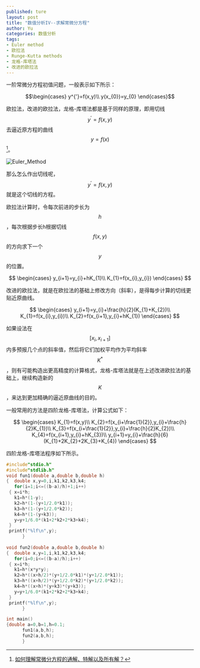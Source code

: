 ```yaml
---
published: ture
layout: post
title: "数值分析IV--求解常微分方程"
author: Yu
categories: 数值分析
tags:
- Euler method
- 欧拉法
- Runge-Kutta methods
- 龙格-库塔法
- 改进的欧拉法
---
```



一阶常微分方程初值问题，一般表示如下所示：

$$\begin{cases}
y^{'}=f(x,y)\\
y(x_{0})=y_{0}
\end{cases}$$


欧拉法，改进的欧拉法，龙格-库塔法都是基于同样的原理，即用切线$$y^{'}=f(x,y)$$去逼近原方程的曲线$$y=f(x)$$[^1]。

![Euler_Method](https://upload.wikimedia.org/wikipedia/commons/thumb/a/ae/Euler_method.png/220px-Euler_method.png)

那么怎么作出切线呢，$$y^{'}=f(x,y)$$就是这个切线的方程。

欧拉法计算时，令每次前进的步长为$$h$$，每次根据步长h根据切线$$f(x,y)$$的方向求下一个$$y$$的位置。

$$
\begin{cases}
y_{i+1}=y_{i}+hK_{1}\\
K_{1}=f(x_{i},y_{i})
\end{cases}
$$


改进的欧拉法，就是在欧拉法的基础上修改方向（斜率），是得每步计算的切线更贴近原曲线。

$$
\begin{cases}
y_{i+1}=y_{i}+\frac{h}{2}(K_{1}+K_{2})\\
K_{1}=f(x_{i},y_{i})\\
K_{2}=f(x_{i+1},y_{i}+hK_{1})
\end{cases}
$$

如果设法在$$[x_{i},x_{i+1}]$$内多预报几个点的斜率值，然后将它们加权平均作为平均斜率$$K^{*}$$，则有可能构造出更高精度的计算格式，龙格-库塔法就是在上述改进欧拉法的基础上，继续构造新的$$K$$，来达到更加精确的逼近原曲线的目的。


一般常用的方法是四阶龙格-库塔法，计算公式如下：


$$
\begin{cases}
K_{1}=f(x,y)\\
K_{2}=f(x_{i+\frac{1}{2}},y_{i}+\frac{h}{2}K_{1})\\
K_{3}=f(x_{i+\frac{1}{2}},y_{i}+\frac{h}{2}K_{2})\\
K_{4}=f(x_{i+1},y_{i}+hK_{3})\\
y_{i+1}=y_{i}+\frac{h}{6}(K_{1}+2K_{2}+2K_{3}+K_{4})
\end{cases}
$$


四阶龙格-库塔法程序如下所示。

```c
#include"stdio.h"
#include"stdlib.h"
void fun1(double a,double b,double h)
{  double x,y=0,i,k1,k2,k3,k4;
   for(i=1;i<=((b-a)/h)+1;i++)
 { x=i*h;
   k1=h*(1-y);
   k2=h*(1-(y+1/2.0*k1));
   k3=h*(1-(y+1/2.0*k2));
   k4=h*(1-(y+k3));
   y=y+1/6.0*(k1+2*k2+2*k3+k4);
 }  
 printf("%lf\n",y);
      }
      
void fun2(double a,double b,double h)
{  double x,y=1,i,k1,k2,k3,k4;   
   for(i=0;i<=((b-a)/h);i++)
 { x=i*h;
   k1=h*(x*y*y);
   k2=h*((x+h/2)*(y+1/2.0*k1)*(y+1/2.0*k1));
   k3=h*((x+h/2)*(y+1/2.0*k2)*(y+1/2.0*k2));
   k4=h*((x+h)*(y+k3)*(y+k3));
   y=y+1/6.0*(k1+2*k2+2*k3+k4);
 }  
 printf("%lf\n",y);
      }

int main()
{double a=0,b=1,h=0.1;
      fun1(a,b,h);
      fun2(a,b,h);
      }
```


[^1]: [如何理解常微分方程的通解、特解以及所有解？](https://www.matongxue.com/madocs/269/)
